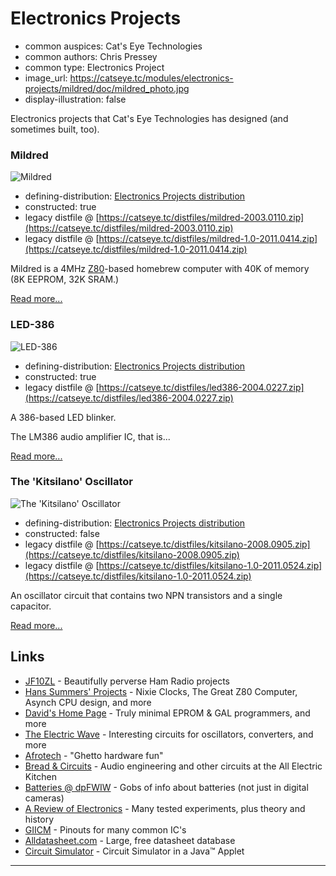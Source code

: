 Electronics Projects
====================

*   common auspices: Cat's Eye Technologies
*   common authors: Chris Pressey
*   common type: Electronics Project
*   image_url: https://catseye.tc/modules/electronics-projects/mildred/doc/mildred_photo.jpg
*   display-illustration: false

Electronics projects that Cat's Eye Technologies has designed (and sometimes built, too).

### Mildred

![Mildred](https://catseye.tc/modules/electronics-projects/mildred/doc/mildred_photo.jpg)

*   defining-distribution: [Electronics Projects distribution](https://catseye.tc/distribution/Electronics_Projects_distribution)
*   constructed: true
*   legacy distfile @ [https://catseye.tc/distfiles/mildred-2003.0110.zip](https://catseye.tc/distfiles/mildred-2003.0110.zip)
*   legacy distfile @ [https://catseye.tc/distfiles/mildred-1.0-2011.0414.zip](https://catseye.tc/distfiles/mildred-1.0-2011.0414.zip)

Mildred is a 4MHz [Z80][]-based homebrew computer with 40K of memory (8K EEPROM, 32K SRAM.)

[Read more...](https://github.com/catseye/Electronics-Projects/tree/master/mildred)

### LED-386

![LED-386](https://catseye.tc/modules/electronics-projects/led386/doc/led386_photo.jpg)

*   defining-distribution: [Electronics Projects distribution](https://catseye.tc/distribution/Electronics_Projects_distribution)
*   constructed: true
*   legacy distfile @ [https://catseye.tc/distfiles/led386-2004.0227.zip](https://catseye.tc/distfiles/led386-2004.0227.zip)

A 386-based LED blinker.

The LM386 audio amplifier IC, that is...

[Read more...](https://github.com/catseye/Electronics-Projects/tree/master/led386)

### The 'Kitsilano' Oscillator

![The 'Kitsilano' Oscillator](https://catseye.tc/modules/electronics-projects/kitsilano/kitsilano.png)

*   defining-distribution: [Electronics Projects distribution](https://catseye.tc/distribution/Electronics_Projects_distribution)
*   constructed: false
*   legacy distfile @ [https://catseye.tc/distfiles/kitsilano-2008.0905.zip](https://catseye.tc/distfiles/kitsilano-2008.0905.zip)
*   legacy distfile @ [https://catseye.tc/distfiles/kitsilano-1.0-2011.0524.zip](https://catseye.tc/distfiles/kitsilano-1.0-2011.0524.zip)

An oscillator circuit that contains two NPN transistors and a single capacitor.

[Read more...](https://github.com/catseye/Electronics-Projects/tree/master/kitsilano)

Links
-----

* [JF10ZL](http://www.intio.or.jp/jf10zl/) - Beautifully perverse Ham Radio projects
* [Hans Summers' Projects](http://www.hanssummers.com/) - Nixie Clocks, The Great Z80 Computer, Asynch CPU design, and more
* [David's Home Page](https://web.archive.org/web/20130302001557/http://www.dsaprojects.110mb.com/) - Truly minimal EPROM &amp; GAL programmers, and more
* [The Electric Wave](http://www.reocities.com/CapeCanaveral/Lab/5185/electronics.html) - Interesting circuits for oscillators, converters, and more
* [Afrotech](http://www.afrotechmods.com/) - "Ghetto hardware fun"
* [Bread &amp; Circuits](http://www.all-electric.com/b&amp;cmain.html) - Audio engineering and other circuits at the All Electric Kitchen
* [Batteries @ dpFWIW](https://web.archive.org/web/20131121103753/http://dpfwiw.com/batteries.htm) - Gobs of info about batteries (not just in digital cameras)
* [A Review of Electronics](http://mysite.du.edu/~etuttle/electron/elecindx.htm) - Many tested experiments, plus theory and history
* [GIICM](http://www.kingswood-consulting.co.uk/giicm/) - Pinouts for many common IC's
* [Alldatasheet.com](http://www.alldatasheet.com/) - Large, free datasheet database
* [Circuit Simulator](http://www.falstad.com/circuit/) - Circuit Simulator in a Java™ Applet

- - - -

[Z80]: ../article/Retrocomputing.md#z80

